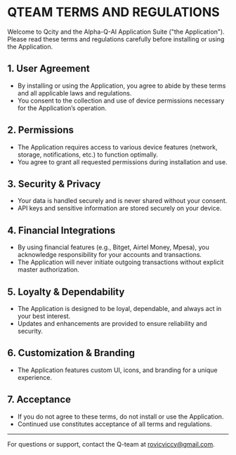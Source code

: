 # QTEAM TERMS AND REGULATIONS

Welcome to Qcity and the Alpha-Q-AI Application Suite ("the Application"). Please read these terms and regulations carefully before installing or using the Application.

## 1. User Agreement
- By installing or using the Application, you agree to abide by these terms and all applicable laws and regulations.
- You consent to the collection and use of device permissions necessary for the Application’s operation.

## 2. Permissions
- The Application requires access to various device features (network, storage, notifications, etc.) to function optimally.
- You agree to grant all requested permissions during installation and use.

## 3. Security & Privacy
- Your data is handled securely and is never shared without your consent.
- API keys and sensitive information are stored securely on your device.

## 4. Financial Integrations
- By using financial features (e.g., Bitget, Airtel Money, Mpesa), you acknowledge responsibility for your accounts and transactions.
- The Application will never initiate outgoing transactions without explicit master authorization.

## 5. Loyalty & Dependability
- The Application is designed to be loyal, dependable, and always act in your best interest.
- Updates and enhancements are provided to ensure reliability and security.

## 6. Customization & Branding
- The Application features custom UI, icons, and branding for a unique experience.

## 7. Acceptance
- If you do not agree to these terms, do not install or use the Application.
- Continued use constitutes acceptance of all terms and regulations.

---

For questions or support, contact the Q-team at rovicviccy@gmail.com. 